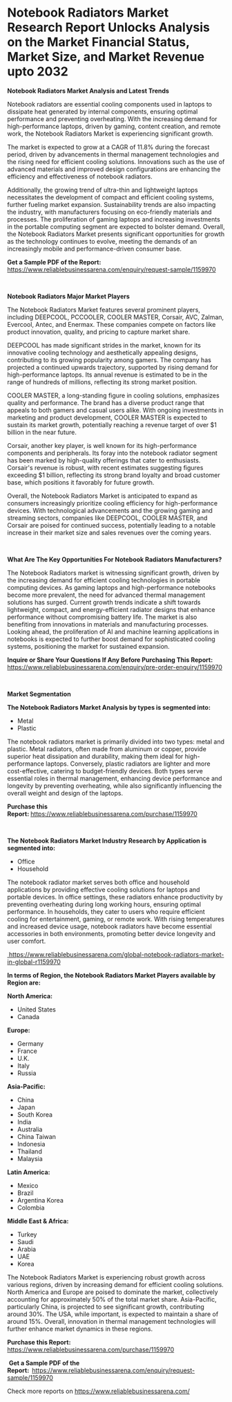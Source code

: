 <p><h1>Notebook Radiators Market Research Report Unlocks Analysis on the Market Financial Status, Market Size, and Market Revenue upto 2032</h1></p><p><strong>Notebook Radiators Market Analysis and Latest Trends</strong></p>
<p><p>Notebook radiators are essential cooling components used in laptops to dissipate heat generated by internal components, ensuring optimal performance and preventing overheating. With the increasing demand for high-performance laptops, driven by gaming, content creation, and remote work, the Notebook Radiators Market is experiencing significant growth. </p><p>The market is expected to grow at a CAGR of 11.8% during the forecast period, driven by advancements in thermal management technologies and the rising need for efficient cooling solutions. Innovations such as the use of advanced materials and improved design configurations are enhancing the efficiency and effectiveness of notebook radiators. </p><p>Additionally, the growing trend of ultra-thin and lightweight laptops necessitates the development of compact and efficient cooling systems, further fueling market expansion. Sustainability trends are also impacting the industry, with manufacturers focusing on eco-friendly materials and processes. The proliferation of gaming laptops and increasing investments in the portable computing segment are expected to bolster demand. Overall, the Notebook Radiators Market presents significant opportunities for growth as the technology continues to evolve, meeting the demands of an increasingly mobile and performance-driven consumer base.</p></p>
<p><strong>Get a Sample PDF of the Report:&nbsp;</strong> <a href="https://www.reliablebusinessarena.com/enquiry/request-sample/1159970?utm_campaign=3222&utm_medium=2&utm_source=Github&utm_content=ia&utm_term=22032025&utm_id=notebook-radiators">https://www.reliablebusinessarena.com/enquiry/request-sample/1159970</a></p>
<p>&nbsp;</p>
<p><strong>Notebook Radiators Major Market Players</strong></p>
<p><p>The Notebook Radiators Market features several prominent players, including DEEPCOOL, PCCOOLER, COOLER MASTER, Corsair, AVC, Zalman, Evercool, Antec, and Enermax. These companies compete on factors like product innovation, quality, and pricing to capture market share.</p><p>DEEPCOOL has made significant strides in the market, known for its innovative cooling technology and aesthetically appealing designs, contributing to its growing popularity among gamers. The company has projected a continued upwards trajectory, supported by rising demand for high-performance laptops. Its annual revenue is estimated to be in the range of hundreds of millions, reflecting its strong market position.</p><p>COOLER MASTER, a long-standing figure in cooling solutions, emphasizes quality and performance. The brand has a diverse product range that appeals to both gamers and casual users alike. With ongoing investments in marketing and product development, COOLER MASTER is expected to sustain its market growth, potentially reaching a revenue target of over $1 billion in the near future.</p><p>Corsair, another key player, is well known for its high-performance components and peripherals. Its foray into the notebook radiator segment has been marked by high-quality offerings that cater to enthusiasts. Corsair's revenue is robust, with recent estimates suggesting figures exceeding $1 billion, reflecting its strong brand loyalty and broad customer base, which positions it favorably for future growth.</p><p>Overall, the Notebook Radiators Market is anticipated to expand as consumers increasingly prioritize cooling efficiency for high-performance devices. With technological advancements and the growing gaming and streaming sectors, companies like DEEPCOOL, COOLER MASTER, and Corsair are poised for continued success, potentially leading to a notable increase in their market size and sales revenues over the coming years.</p></p>
<p>&nbsp;</p>
<p><strong>What Are The Key Opportunities For Notebook Radiators Manufacturers?</strong></p>
<p><p>The Notebook Radiators market is witnessing significant growth, driven by the increasing demand for efficient cooling technologies in portable computing devices. As gaming laptops and high-performance notebooks become more prevalent, the need for advanced thermal management solutions has surged. Current growth trends indicate a shift towards lightweight, compact, and energy-efficient radiator designs that enhance performance without compromising battery life. The market is also benefiting from innovations in materials and manufacturing processes. Looking ahead, the proliferation of AI and machine learning applications in notebooks is expected to further boost demand for sophisticated cooling systems, positioning the market for sustained expansion.</p></p>
<p><strong>Inquire or Share Your Questions If Any Before Purchasing This Report:</strong> <a href="https://www.reliablebusinessarena.com/enquiry/pre-order-enquiry/1159970?utm_campaign=3222&utm_medium=2&utm_source=Github&utm_content=ia&utm_term=22032025&utm_id=notebook-radiators">https://www.reliablebusinessarena.com/enquiry/pre-order-enquiry/1159970</a></p>
<p>&nbsp;</p>
<p><strong>Market Segmentation</strong></p>
<p><strong>The Notebook Radiators Market Analysis by types is segmented into:</strong></p>
<p><ul><li>Metal</li><li>Plastic</li></ul></p>
<p><p>The notebook radiators market is primarily divided into two types: metal and plastic. Metal radiators, often made from aluminum or copper, provide superior heat dissipation and durability, making them ideal for high-performance laptops. Conversely, plastic radiators are lighter and more cost-effective, catering to budget-friendly devices. Both types serve essential roles in thermal management, enhancing device performance and longevity by preventing overheating, while also significantly influencing the overall weight and design of the laptops.</p></p>
<p><strong>Purchase this Report:&nbsp;</strong><a href="https://www.reliablebusinessarena.com/purchase/1159970?utm_campaign=3222&utm_medium=2&utm_source=Github&utm_content=ia&utm_term=22032025&utm_id=notebook-radiators">https://www.reliablebusinessarena.com/purchase/1159970</a></p>
<p>&nbsp;</p>
<p><strong>The Notebook Radiators Market Industry Research by Application is segmented into:</strong></p>
<p><ul><li>Office</li><li>Household</li></ul></p>
<p><p>The notebook radiator market serves both office and household applications by providing effective cooling solutions for laptops and portable devices. In office settings, these radiators enhance productivity by preventing overheating during long working hours, ensuring optimal performance. In households, they cater to users who require efficient cooling for entertainment, gaming, or remote work. With rising temperatures and increased device usage, notebook radiators have become essential accessories in both environments, promoting better device longevity and user comfort.</p></p>
<p><a href="https://www.reliablebusinessarena.com/global-notebook-radiators-market-in-global-r1159970?utm_campaign=3222&utm_medium=2&utm_source=Github&utm_content=ia&utm_term=22032025&utm_id=notebook-radiators">&nbsp;https://www.reliablebusinessarena.com/global-notebook-radiators-market-in-global-r1159970</a></p>
<p><strong>In terms of Region, the Notebook Radiators Market Players available by Region are:</strong></p>
<p>
    <p> <strong> North America: </strong>
        <ul>
            <li>United States</li>
            <li>Canada</li>
        </ul>
        </p> 
    <p> <strong> Europe: </strong>
        <ul>
            <li>Germany</li>
            <li>France</li>
            <li>U.K.</li>
            <li>Italy</li>
            <li>Russia</li>
        </ul>
        </p> 
    <p> <strong> Asia-Pacific: </strong>
        <ul>
            <li>China</li>
            <li>Japan</li>
            <li>South Korea</li>
            <li>India</li>
            <li>Australia</li>
            <li>China Taiwan</li>
            <li>Indonesia</li>
            <li>Thailand</li>
            <li>Malaysia</li>
        </ul>
        </p> 
    <p> <strong> Latin America: </strong>
        <ul>
            <li>Mexico</li>
            <li>Brazil</li>
            <li>Argentina Korea</li>
            <li>Colombia</li>
        </ul>
        </p> 
    <p> <strong> Middle East & Africa: </strong>
        <ul>
            <li>Turkey</li>
            <li>Saudi</li>
            <li>Arabia</li>
            <li>UAE</li>
            <li>Korea</li>
        </ul>
    </p>
    </p>
<p><p>The Notebook Radiators Market is experiencing robust growth across various regions, driven by increasing demand for efficient cooling solutions. North America and Europe are poised to dominate the market, collectively accounting for approximately 50% of the total market share. Asia-Pacific, particularly China, is projected to see significant growth, contributing around 30%. The USA, while important, is expected to maintain a share of around 15%. Overall, innovation in thermal management technologies will further enhance market dynamics in these regions.</p></p>
<p><strong>Purchase this Report: </strong><a href="https://www.reliablebusinessarena.com/purchase/1159970?utm_campaign=3222&utm_medium=2&utm_source=Github&utm_content=ia&utm_term=22032025&utm_id=notebook-radiators">https://www.reliablebusinessarena.com/purchase/1159970</a></p>
<p>&nbsp;<strong>Get a Sample PDF of the Report:&nbsp;&nbsp;</strong><a href="https://www.reliablebusinessarena.com/enquiry/request-sample/1159970?utm_campaign=3222&utm_medium=2&utm_source=Github&utm_content=ia&utm_term=22032025&utm_id=notebook-radiators">https://www.reliablebusinessarena.com/enquiry/request-sample/1159970</a></p>
<p><strong></strong></p>
<p>Check more reports on <a href="https://www.reliablebusinessarena.com/?utm_campaign=3222&utm_medium=2&utm_source=Github&utm_content=ia&utm_term=22032025&utm_id=notebook-radiators">https://www.reliablebusinessarena.com/</a></p>